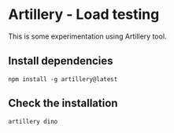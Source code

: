 # Artillery - Load testing

This is some experimentation using Artillery tool.

## Install dependencies

```
npm install -g artillery@latest
```

## Check the installation

```
artillery dino
```


